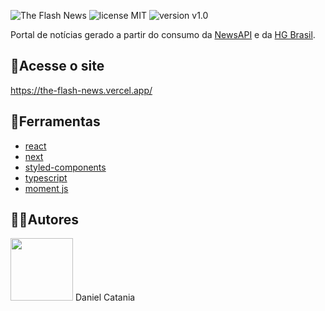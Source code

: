 ![The Flash News](https://user-images.githubusercontent.com/78505788/175782654-3d2fe99d-20df-477d-bd09-c9dc51e98aeb.png)
![license MIT](https://img.shields.io/badge/license-MIT-brightgreen) ![version v1.0](https://img.shields.io/badge/version-v1.0-orange)

Portal de notícias gerado a partir do consumo da [NewsAPI](https://newsapi.org/) e da [HG Brasil](https://hgbrasil.com/).

## 🔗Acesse o site
https://the-flash-news.vercel.app/

## 🧰Ferramentas

- [react](https://reactjs.org/)
- [next](https://nextjs.org/)
- [styled-components](https://styled-components.com/)
- [typescript](https://www.typescriptlang.org/)
- [moment js](https://momentjs.com/)

## 👷‍♂️Autores

<img src="https://github.com/danielcatania.png" width=100>
Daniel Catania
